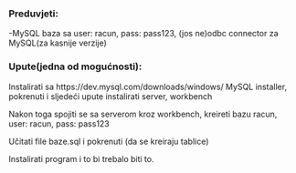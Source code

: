 <h3>Preduvjeti:</h3>
<p>-MySQL baza sa user: racun, pass: pass123, (jos ne)odbc connector za MySQL(za kasnije verzije)</p>

<h3>Upute(jedna od mogućnosti):</h3>
<p>Instalirati sa https://dev.mysql.com/downloads/windows/ MySQL installer, pokrenuti i sljedeći upute instalirati server, workbench</p>
<p>Nakon toga spojiti se sa serverom kroz workbench, kreireti bazu racun, user: racun, pass: pass123</p>
<p>Učitati file baze.sql i pokrenuti (da se kreiraju tablice)</p>
<p>Instalirati program i to bi trebalo biti to.</p>

